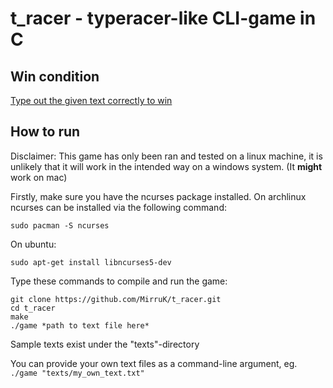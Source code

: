 # t_racer - typeracer-like CLI-game in C

## Win condition

<ins>Type out the given text correctly to win</ins>

## How to run

Disclaimer: This game has only been ran and tested on
a linux machine, it is unlikely that it will work in
the intended way on a windows system. (It **might** work on mac)

Firstly, make sure you have the ncurses package installed.
On archlinux ncurses can be installed via the
following command:
```
sudo pacman -S ncurses
```
On ubuntu:
```
sudo apt-get install libncurses5-dev
```

Type these commands to compile and run the game:
```
git clone https://github.com/MirruK/t_racer.git
cd t_racer
make
./game *path to text file here*
``` 

Sample texts exist under the "texts"-directory

You can provide your own text files as a command-line
argument, eg. `./game "texts/my_own_text.txt"`
